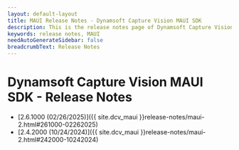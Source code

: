 ```yaml
---
layout: default-layout
title: MAUI Release Notes - Dynamsoft Capture Vision MAUI SDK
description: This is the release notes page of Dynamsoft Capture Vision for MAUI SDK.
keywords: release notes, MAUI
needAutoGenerateSidebar: false
breadcrumbText: Release Notes
---
```


# Dynamsoft Capture Vision MAUI SDK - Release Notes

- [2.6.1000 (02/26/2025)]({{ site.dcv_maui }}release-notes/maui-2.html#261000-02262025)
- [2.4.2000 (10/24/2024)]({{ site.dcv_maui }}release-notes/maui-2.html#242000-10242024)
